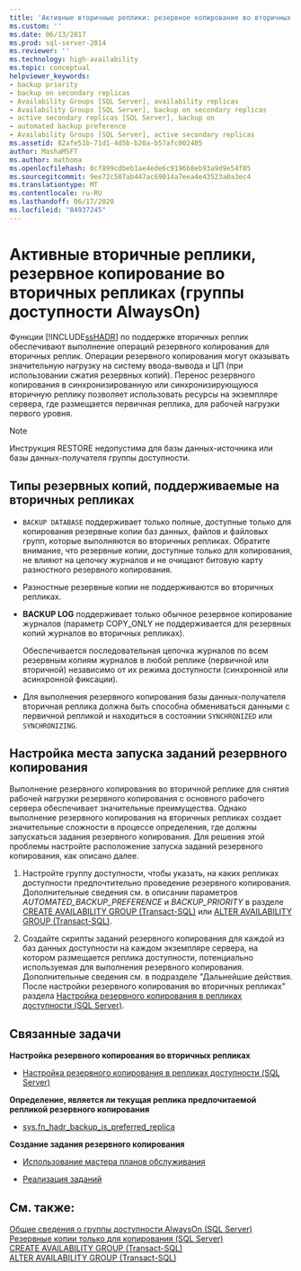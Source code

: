 ```yaml
---
title: 'Активные вторичные реплики: резервное копирование во вторичных копиях (Always On групп доступности) | Документация Майкрософт'
ms.custom: ''
ms.date: 06/13/2017
ms.prod: sql-server-2014
ms.reviewer: ''
ms.technology: high-availability
ms.topic: conceptual
helpviewer_keywords:
- backup priority
- backup on secondary replicas
- Availability Groups [SQL Server], availability replicas
- Availability Groups [SQL Server], backup on secondary replicas
- active secondary replicas [SQL Server], backup on
- automated backup preference
- Availability Groups [SQL Server], active secondary replicas
ms.assetid: 82afe51b-71d1-4d5b-b20a-b57afc002405
author: MashaMSFT
ms.author: mathoma
ms.openlocfilehash: 0cf899cdbeb1ae4ede6c9196b8eb93a9d9e54f05
ms.sourcegitcommit: 9ee72c507ab447ac69014a7eea4e43523a0a3ec4
ms.translationtype: MT
ms.contentlocale: ru-RU
ms.lasthandoff: 06/17/2020
ms.locfileid: "84937245"
---
```

# <a name="active-secondaries-backup-on-secondary-replicas-always-on-availability-groups"></a>Активные вторичные реплики, резервное копирование во вторичных репликах (группы доступности AlwaysOn)
  Функции [!INCLUDE[ssHADR](../../../includes/sshadr-md.md)] по поддержке вторичных реплик обеспечивают выполнение операций резервного копирования для вторичных реплик. Операции резервного копирования могут оказывать значительную нагрузку на систему ввода-вывода и ЦП (при использовании сжатия резервных копий). Перенос резервного копирования в синхронизированную или синхронизирующуюся вторичную реплику позволяет использовать ресурсы на экземпляре сервера, где размещается первичная реплика, для рабочей нагрузки первого уровня.  
  
> [!NOTE]  
>  Инструкция RESTORE недопустима для базы данных-источника или базы данных-получателя группы доступности.  
  
  
  
##  <a name="backup-types-supported-on-secondary-replicas"></a><a name="SupportedBuTypes"></a>Типы резервных копий, поддерживаемые на вторичных репликах  
  
-   `BACKUP DATABASE` поддерживает только полные, доступные только для копирования резервные копии баз данных, файлов и файловых групп, которые выполняются во вторичных репликах. Обратите внимание, что резервные копии, доступные только для копирования, не влияют на цепочку журналов и не очищают битовую карту разностного резервного копирования.  
  
-   Разностные резервные копии не поддерживаются во вторичных репликах.  
  
-   **BACKUP LOG** поддерживает только обычное резервное копирование журналов (параметр COPY_ONLY не поддерживается для резервных копий журналов во вторичных репликах).  
  
     Обеспечивается последовательная цепочка журналов по всем резервным копиям журналов в любой реплике (первичной или вторичной) независимо от их режима доступности (синхронной или асинхронной фиксации).  
  
-   Для выполнения резервного копирования базы данных-получателя вторичная реплика должна быть способна обмениваться данными с первичной репликой и находиться в состоянии `SYNCHRONIZED` или `SYNCHRONIZING`.  
  
##  <a name="configuring-where-backup-jobs-run"></a><a name="WhereBuJobsRun"></a>Настройка места запуска заданий резервного копирования  
 Выполнение резервного копирования во вторичной реплике для снятия рабочей нагрузки резервного копирования с основного рабочего сервера обеспечивает значительные преимущества. Однако выполнение резервного копирования на вторичных репликах создает значительные сложности в процессе определения, где должны запускаться задания резервного копирования. Для решения этой проблемы настройте расположение запуска заданий резервного копирования, как описано далее.  
  
1.  Настройте группу доступности, чтобы указать, на каких репликах доступности предпочтительно проведение резервного копирования. Дополнительные сведения см. в описании параметров *AUTOMATED_BACKUP_PREFERENCE* и *BACKUP_PRIORITY* в разделе [CREATE AVAILABILITY GROUP (Transact-SQL)](/sql/t-sql/statements/create-availability-group-transact-sql) или [ALTER AVAILABILITY GROUP (Transact-SQL)](/sql/t-sql/statements/alter-availability-group-transact-sql).  
  
2.  Создайте скрипты заданий резервного копирования для каждой из баз данных доступности на каждом экземпляре сервера, на котором размещается реплика доступности, потенциально используемая для выполнения резервного копирования. Дополнительные сведения см. в подразделе "Дальнейшие действия. После настройки резервного копирования во вторичных репликах" раздела [Настройка резервного копирования в репликах доступности (SQL Server)](configure-backup-on-availability-replicas-sql-server.md).  
  
##  <a name="related-tasks"></a><a name="RelatedTasks"></a> Связанные задачи  
 **Настройка резервного копирования во вторичных репликах**  
  
-   [Настройка резервного копирования в репликах доступности (SQL Server)](configure-backup-on-availability-replicas-sql-server.md)  
  
 **Определение, является ли текущая реплика предпочитаемой репликой резервного копирования**  
  
-   [sys.fn_hadr_backup_is_preferred_replica](/sql/relational-databases/system-functions/sys-fn-hadr-backup-is-preferred-replica-transact-sql)  
  
 **Создание задания резервного копирования**  
  
-   [Использование мастера планов обслуживания](../../../relational-databases/maintenance-plans/use-the-maintenance-plan-wizard.md)  
  
-   [Реализация заданий](../../../ssms/agent/implement-jobs.md)  
  
  
## <a name="see-also"></a>См. также:  
 [Общие сведения о группы доступности AlwaysOn &#40;SQL Server&#41;](overview-of-always-on-availability-groups-sql-server.md)   
 [Резервные копии только для копирования (SQL Server)](../../../relational-databases/backup-restore/copy-only-backups-sql-server.md)   
 [CREATE AVAILABILITY GROUP (Transact-SQL)](/sql/t-sql/statements/create-availability-group-transact-sql)   
 [ALTER AVAILABILITY GROUP (Transact-SQL)](/sql/t-sql/statements/alter-availability-group-transact-sql)  
  
  
